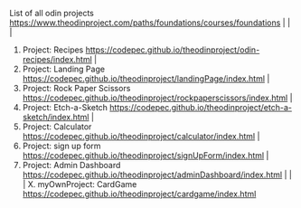 List of all odin projects
https://www.theodinproject.com/paths/foundations/courses/foundations
|
|
|

1. Project: Recipes
   https://codepec.github.io/theodinproject/odin-recipes/index.html
   |
2. Project: Landing Page
   https://codepec.github.io/theodinproject/landingPage/index.html
   |
3. Project: Rock Paper Scissors
   https://codepec.github.io/theodinproject/rockpaperscissors/index.html
   |
4. Project: Etch-a-Sketch
   https://codepec.github.io/theodinproject/etch-a-sketch/index.html
   |
5. Project: Calculator
   https://codepec.github.io/theodinproject/calculator/index.html
   |
6. Project: sign up form
   https://codepec.github.io/theodinproject/signUpForm/index.html
   |
7. Project: Admin Dashboard
   https://codepec.github.io/theodinproject/adminDashboard/index.html
   |
   |
   |
   X. myOwnProject: CardGame
   https://codepec.github.io/theodinproject/cardgame/index.html
